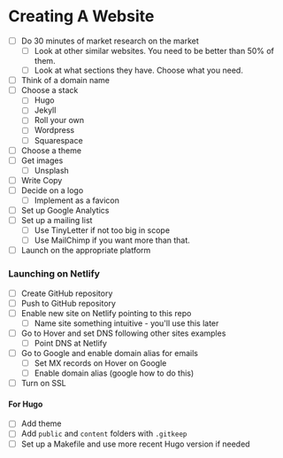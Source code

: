 # Creating A Website

- [ ] Do 30 minutes of market research on the market
  - [ ] Look at other similar websites. You need to be better than 50% of them.
  - [ ] Look at what sections they have. Choose what you need.
- [ ] Think of a domain name
- [ ] Choose a stack
  - [ ] Hugo
  - [ ] Jekyll
  - [ ] Roll your own
  - [ ] Wordpress
  - [ ] Squarespace
- [ ] Choose a theme
- [ ] Get images
  - [ ] Unsplash
- [ ] Write Copy
- [ ] Decide on a logo
  - [ ] Implement as a favicon
- [ ] Set up Google Analytics
- [ ] Set up a mailing list
  - [ ] Use TinyLetter if not too big in scope
  - [ ] Use MailChimp if you want more than that.
- [ ] Launch on the appropriate platform

### Launching on Netlify
- [ ] Create GitHub repository
- [ ] Push to GitHub repository
- [ ] Enable new site on Netlify pointing to this repo
  - [ ] Name site something intuitive - you'll use this later
- [ ] Go to Hover and set DNS following other sites examples
  - [ ] Point DNS at Netlify
- [ ] Go to Google and enable domain alias for emails
  - [ ] Set MX records on Hover on Google
  - [ ] Enable domain alias (google how to do this)
- [ ] Turn on SSL

#### For Hugo
- [ ] Add theme
- [ ] Add `public` and `content` folders with `.gitkeep`
- [ ] Set up a Makefile and use more recent Hugo version if needed
